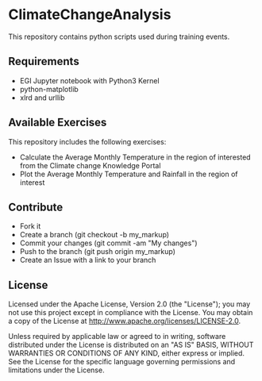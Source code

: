 # ClimateChangeAnalysis

This repository contains python scripts used during training events.

## Requirements
* EGI Jupyter notebook with Python3 Kernel
* python-matplotlib
* xlrd and urllib

## Available Exercises

This repository includes the following exercises:
- Calculate the Average Monthly Temperature in the region of interested from the Climate change Knowledge Portal
- Plot the Average Monthly Temperature and Rainfall in the region of interest


## Contribute
- Fork it
- Create a branch (git checkout -b my_markup)
- Commit your changes (git commit -am "My changes")
- Push to the branch (git push origin my_markup)
- Create an Issue with a link to your branch

## License
Licensed under the Apache License, Version 2.0 (the "License"); you may not use this project except in compliance with the License. You may obtain a copy of the License at http://www.apache.org/licenses/LICENSE-2.0.

Unless required by applicable law or agreed to in writing, software distributed under the License is distributed on an "AS IS" BASIS, WITHOUT WARRANTIES OR CONDITIONS OF ANY KIND, either express or implied. See the License for the specific language governing permissions and limitations under the License.
